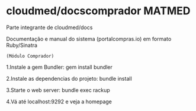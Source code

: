 cloudmed/docscomprador MATMED
================================
Parte integrante de cloudmed/docs

Documentação e manual do sistema (portalcompras.io) em formato Ruby/Sinatra 
	
	(Módulo Comprador)
1.Instale a gem Bundler:
gem install bundler

2.Instale as dependencias do projeto:
bundle install

3.Starte o web server:
bundle exec rackup

4.Vá até localhost:9292 e veja a homepage
